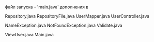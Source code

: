 файл запуска - 'main.java'
дополнения в 

Repository.java RepositoryFile.java UserMapper.java UserController.java

NameException.java NotFoundException.java Validate.java

ViewUser.java Main.java
